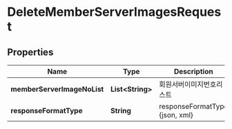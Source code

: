 
# DeleteMemberServerImagesRequest

## Properties
Name | Type | Description | Notes
------------ | ------------- | ------------- | -------------
**memberServerImageNoList** | **List&lt;String&gt;** | 회원서버이미지번호리스트 | 
**responseFormatType** | **String** | responseFormatType {json, xml} |  [optional]




